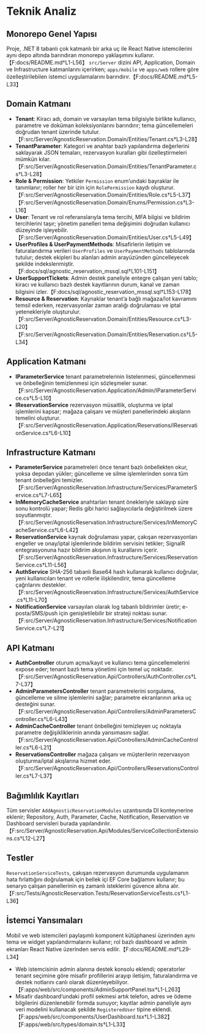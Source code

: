 # Teknik Analiz

## Monorepo Genel Yapısı
Proje, .NET 8 tabanlı çok katmanlı bir arka uç ile React Native istemcilerini aynı depo altında barındıran monorepo yaklaşımını kullanır.【F:docs/README.md†L1-L56】 `src/Server` dizini API, Application, Domain ve Infrastructure katmanlarını içerirken; `apps/mobile` ve `apps/web` rollere göre özelleştirilebilen istemci uygulamalarını barındırır.【F:docs/README.md†L5-L33】

## Domain Katmanı
- **Tenant**: Kiracı adı, domain ve varsayılan tema bilgisiyle birlikte kullanıcı, parametre ve doküman koleksiyonlarını barındırır; tema güncellemeleri doğrudan tenant üzerinde tutulur.【F:src/Server/AgnosticReservation.Domain/Entities/Tenant.cs†L3-L28】
- **TenantParameter**: Kategori ve anahtar bazlı yapılandırma değerlerini saklayarak JSON temaları, rezervasyon kuralları gibi özelleştirmeleri mümkün kılar.【F:src/Server/AgnosticReservation.Domain/Entities/TenantParameter.cs†L3-L28】
- **Role & Permission**: Yetkiler `Permission` enum’undaki bayraklar ile tanımlanır; roller her bir izin için `RolePermission` kaydı oluşturur.【F:src/Server/AgnosticReservation.Domain/Entities/Role.cs†L5-L37】【F:src/Server/AgnosticReservation.Domain/Enums/Permission.cs†L3-L16】
- **User**: Tenant ve rol referanslarıyla tema tercihi, MFA bilgisi ve bildirim tercihlerini taşır; yönetim panelleri tema değişimini doğrudan kullanıcı düzeyinde işleyebilir.【F:src/Server/AgnosticReservation.Domain/Entities/User.cs†L5-L49】
- **UserProfiles & UserPaymentMethods**: Misafirlerin iletişim ve faturalandırma verileri `UserProfiles` ve `UserPaymentMethods` tablolarında tutulur; destek ekipleri bu alanları admin arayüzünden güncelleyecek şekilde indekslenmiştir.【F:docs/sql/agnostic_reservation_mssql.sql†L101-L151】
- **UserSupportTickets**: Admin destek paneliyle entegre çalışan yeni tablo; kiracı ve kullanıcı bazlı destek kayıtlarının durum, kanal ve zaman bilgisini izler.【F:docs/sql/agnostic_reservation_mssql.sql†L153-L178】
- **Resource & Reservation**: Kaynaklar tenant’a bağlı mağaza/lot kavramını temsil ederken, rezervasyonlar zaman aralığı doğrulaması ve iptal yetenekleriyle oluşturulur.【F:src/Server/AgnosticReservation.Domain/Entities/Resource.cs†L3-L20】【F:src/Server/AgnosticReservation.Domain/Entities/Reservation.cs†L5-L34】

## Application Katmanı
- **IParameterService** tenant parametrelerinin listelenmesi, güncellenmesi ve önbelleğinin temizlenmesi için sözleşmeler sunar.【F:src/Server/AgnosticReservation.Application/Admin/IParameterService.cs†L5-L10】
- **IReservationService** rezervasyon müsaitlik, oluşturma ve iptal işlemlerini kapsar; mağaza çalışanı ve müşteri panellerindeki akışların temelini oluşturur.【F:src/Server/AgnosticReservation.Application/Reservations/IReservationService.cs†L6-L10】

## Infrastructure Katmanı
- **ParameterService** parametreleri önce tenant bazlı önbellekten okur, yoksa depodan yükler; güncelleme ve silme işlemlerinden sonra tüm tenant önbelleğini temizler.【F:src/Server/AgnosticReservation.Infrastructure/Services/ParameterService.cs†L7-L65】
- **InMemoryCacheService** anahtarları tenant önekleriyle saklayıp süre sonu kontrolü yapar; Redis gibi harici sağlayıcılarla değiştirilmek üzere soyutlanmıştır.【F:src/Server/AgnosticReservation.Infrastructure/Services/InMemoryCacheService.cs†L6-L42】
- **ReservationService** kaynak doğrulaması yapar, çakışan rezervasyonları engeller ve onay/iptal işlemlerinde bildirim servisini tetikler; SignalR entegrasyonuna hazır bildirim akışının iş kurallarını içerir.【F:src/Server/AgnosticReservation.Infrastructure/Services/ReservationService.cs†L11-L56】
- **AuthService** SHA-256 tabanlı Base64 hash kullanarak kullanıcı doğrular, yeni kullanıcıları tenant ve rollerle ilişkilendirir, tema güncelleme çağrılarını destekler.【F:src/Server/AgnosticReservation.Infrastructure/Services/AuthService.cs†L11-L70】
- **NotificationService** varsayılan olarak log tabanlı bildirimler üretir; e-posta/SMS/push için genişletilebilir bir strateji noktası sunar.【F:src/Server/AgnosticReservation.Infrastructure/Services/NotificationService.cs†L7-L21】

## API Katmanı
- **AuthController** oturum açma/kayıt ve kullanıcı tema güncellemelerini expose eder; tenant bazlı tema yönetimi için temel uç noktadır.【F:src/Server/AgnosticReservation.Api/Controllers/AuthController.cs†L7-L37】
- **AdminParametersController** tenant parametrelerini sorgulama, güncelleme ve silme işlemlerini sağlar; parametre ekranlarının arka uç desteğini sunar.【F:src/Server/AgnosticReservation.Api/Controllers/AdminParametersController.cs†L6-L43】
- **AdminCacheController** tenant önbelleğini temizleyen uç noktayla parametre değişikliklerinin anında yansımasını sağlar.【F:src/Server/AgnosticReservation.Api/Controllers/AdminCacheController.cs†L6-L21】
- **ReservationsController** mağaza çalışanı ve müşterilerin rezervasyon oluşturma/iptal akışlarına hizmet eder.【F:src/Server/AgnosticReservation.Api/Controllers/ReservationsController.cs†L7-L37】

## Bağımlılık Kayıtları
Tüm servisler `AddAgnosticReservationModules` uzantısında DI konteynerine eklenir; Repository, Auth, Parameter, Cache, Notification, Reservation ve Dashboard servisleri burada yapılandırılır.【F:src/Server/AgnosticReservation.Api/Modules/ServiceCollectionExtensions.cs†L12-L27】

## Testler
`ReservationServiceTests`, çakışan rezervasyon durumunda uygulamanın hata fırlattığını doğrulamak için bellek içi EF Core bağlamını kullanır; bu senaryo çalışan panellerinin eş zamanlı isteklerini güvence altına alır.【F:src/Tests/AgnosticReservation.Tests/ReservationServiceTests.cs†L1-L36】

## İstemci Yansımaları
Mobil ve web istemcileri paylaşımlı komponent kütüphanesi üzerinden aynı tema ve widget yapılandırmalarını kullanır; rol bazlı dashboard ve admin ekranları React Native üzerinden servis edilir.【F:docs/README.md†L29-L34】

- Web istemcisinin admin alanına destek konsolu eklendi; operatorler tenant seçimine göre misafir profillerini arayıp iletişim, faturalandırma ve destek notlarını canlı olarak düzenleyebiliyor.【F:apps/web/src/components/AdminSupportPanel.tsx†L1-L263】
- Misafir dashboard’undaki profil sekmesi artık telefon, adres ve ödeme bilgilerini düzenlenebilir formda sunuyor; kayıtlar admin paneliyle aynı veri modelini kullanacak şekilde `RegisteredUser` tipine eklendi.【F:apps/web/src/components/UserDashboard.tsx†L1-L382】【F:apps/web/src/types/domain.ts†L1-L33】
